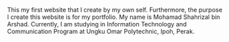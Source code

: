 This my first website that I create by my own self. Furthermore, the purpose I create this website is for my portfolio. My name is Mohamad Shahrizal bin Arshad. Currently, I am studying in Information Technology and Communication Program at Ungku Omar Polytechnic, Ipoh, Perak. 